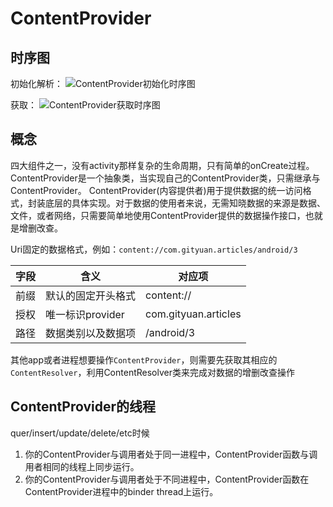 
# ContentProvider

## 时序图

初始化解析：
![ContentProvider初始化时序图](/img/ContentProvider初始化解析时序图.png)

获取：
![ContentProvider获取时序图](/img/ContentProvider的query时序图.png)

## 概念

四大组件之一，没有activity那样复杂的生命周期，只有简单的onCreate过程。ContentProvider是一个抽象类，当实现自己的ContentProvider类，只需继承与ContentProvider。
ContentProvider(内容提供者)用于提供数据的统一访问格式，封装底层的具体实现。对于数据的使用者来说，无需知晓数据的来源是数据、文件，或者网络，只需要简单地使用ContentProvider提供的数据操作接口，也就是增删改查。

Uri固定的数据格式，例如：`content://com.gityuan.articles/android/3`

|字段|含义|对应项|
|---|---|--|
|前缀|默认的固定开头格式|content://|
|授权|唯一标识provider|com.gityuan.articles|
|路径|数据类别以及数据项|/android/3|

其他app或者进程想要操作`ContentProvider`，则需要先获取其相应的`ContentResolver`，利用ContentResolver类来完成对数据的增删改查操作

## ContentProvider的线程

quer/insert/update/delete/etc时候

1. 你的ContentProvider与调用者处于同一进程中，ContentProvider函数与调用者相同的线程上同步运行。
2. 你的ContentProvider与调用者处于不同进程中，ContentProvider函数在ContentProvider进程中的binder thread上运行。
